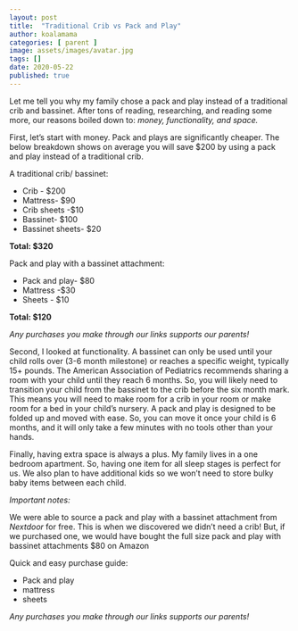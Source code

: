 ```yaml
---
layout: post
title:  "Traditional Crib vs Pack and Play"
author: koalamama
categories: [ parent ]
image: assets/images/avatar.jpg
tags: []
date: 2020-05-22
published: true
---
```


Let me tell you why my family chose a pack and play instead of a traditional crib and bassinet. After tons of reading, researching, and reading some more, our reasons boiled down to: *money, functionality, and space.*  


First, let’s start with money. Pack and plays are significantly cheaper. The below breakdown shows on average you will save $200 by using a pack and play instead of a traditional crib. 

A traditional crib/ bassinet: 
- Crib - $200
- Mattress- $90
- Crib sheets -$10 
- Bassinet- $100 
- Bassinet sheets- $20 

**Total: $320**

Pack and play with a bassinet attachment: 
- Pack and play-  $80
- Mattress -$30 
- Sheets - $10

**Total: $120**

*Any purchases you make through our links supports our parents!*
<script type="text/javascript">
amzn_assoc_placement = "adunit0";
amzn_assoc_tracking_id = "koalaco-20";
amzn_assoc_ad_mode = "manual";
amzn_assoc_ad_type = "smart";
amzn_assoc_marketplace = "amazon";
amzn_assoc_region = "US";
amzn_assoc_linkid = "c153ac60a855dad69d8f3d440165fde7";
amzn_assoc_asins = "B09MWJB3LF,B09MWHG3ZT,B0BS72HZXW,B08K3314ZL,B07Y5V6GMK";
amzn_assoc_design = "in_content";
amzn_assoc_title = "Graco Pack 'n Plays";
</script>
<script src="//z-na.amazon-adsystem.com/widgets/onejs?MarketPlace=US"></script>

Second, I looked at functionality. A bassinet can only be used until your child rolls over (3-6 month milestone) or reaches a specific weight, typically 15+ pounds. The American Association of Pediatrics recommends sharing a room with your child until they reach 6 months. So, you will likely need to transition your child from the bassinet to the crib before the six month mark. This means you will need to make room for a crib in your room or make room for a bed in your child’s nursery.  A pack and play is designed to be folded up and moved with ease. So, you can move it once your child is 6 months, and it will only take a few minutes with no tools other than your hands. 

Finally, having extra space is always a plus. My family lives in a one bedroom apartment. So, having one item for all sleep stages is perfect for us. We also plan to have additional kids so we won’t need to store bulky baby items between each child. 

*Important notes:*

We were able to source a pack and play with a bassinet attachment from *Nextdoor* for free.  This is when we discovered we didn’t need a crib!  But, if we purchased one, we would have bought the full size pack and play with bassinet attachments $80 on Amazon 

Quick and easy purchase guide: 
- Pack and play 
- mattress 
- sheets 


*Any purchases you make through our links supports our parents!*
<script type="text/javascript">
amzn_assoc_placement = "adunit0";
amzn_assoc_search_bar = "true";
amzn_assoc_tracking_id = "koalaco-20";
amzn_assoc_ad_mode = "manual";
amzn_assoc_ad_type = "smart";
amzn_assoc_marketplace = "amazon";
amzn_assoc_region = "US";
amzn_assoc_title = "Quick Purchases";
amzn_assoc_linkid = "c153ac60a855dad69d8f3d440165fde7";
amzn_assoc_asins = "B0BS72HZXW,B0BLH9V4N6,B0BMWBJHZB,B08K3314ZL,B08G5DB8DB,B08W2D2511,B09MWJB3LF";
</script>
<script src="//z-na.amazon-adsystem.com/widgets/onejs?MarketPlace=US"></script>